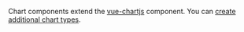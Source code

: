 
Chart components extend the [vue-chartjs](https://github.com/apertureless/vue-chartjs) component. You can [create additional chart types](https://github.com/apertureless/vue-chartjs#how-to-use).
